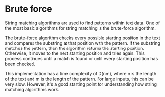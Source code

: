 # Brute force
String matching algorithms are used to find patterns within text data. One of the most basic algorithms for string matching is the brute-force algorithm.

The brute-force algorithm checks every possible starting position in the text and compares the substring at that position with the pattern. If the substring matches the pattern, then the algorithm returns the starting position. Otherwise, it moves to the next starting position and tries again. This process continues until a match is found or until every starting position has been checked.

This implementation has a time complexity of O(nm), where n is the length of the text and m is the length of the pattern. For large inputs, this can be very slow. However, it's a good starting point for understanding how string matching algorithms work.
